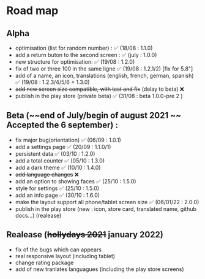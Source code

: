# Road map 

## Alpha 

- optimisation (list for random number) : ✅ (18/08 : 1.1.0)
- add a return buton to the second screen : ✅ (july : 1.0.0)
- new structure for optimisation: ✅ (19/08 : 1.2.0)
- fix of two or three 100 in the same ligne ✅ (19/08 : 1.2.1/2) [fix for 5.8"]
- add of a name, an icon, translations (english, french, german, spanish) ✅ (19/08 : 1.2.3/4/5/6 + 1.3.0)
- ~~add new screen size compatible, with test and fix~~ (delay to beta) ❌
- publish in the play store (private beta) ✅ (31/08 : beta 1.0.0-pre 2 )

## Beta (~~end of July/begin of august 2021 ~~ Accepted the 6 september) :

- fix major bug(orientation) ✅ (06/09 : 1.0.1)
- add a settings page ✅ (20/09 : 1.1.0/1)
- persistent data ✅ (03/10 : 1.2.0)
- add a total counter ✅ (05/10 : 1.3.0)
- add a dark theme ✅ (10/10 : 1.4.0)
- ~~add language changes~~ ❌
- add an option to showing faces ✅ (25/10 : 1.5.0)
- style for settings ✅ (25/10 : 1.5.0)
- add an info page ✅ (30/10 : 1.6.0)
- make the layout support all phone/tablet screen size ✅ (06/01/22 : 2.0.0)
- publish in the play store (new : icon, store card, translated name, github docs...) (realease)

## Realease (~~hollydays 2021~~ january 2022) 

- fix of the bugs which can appears
- real responsive layout (including tablet)
- change rating package
- add of new tranlates languagues (including the play store screens)